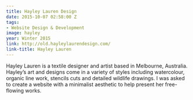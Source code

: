 ```yaml
---
title: Hayley Lauren Design
date: 2015-10-07 02:58:00 Z
tags:
- Website Design & Development
image: hayley
year: Winter 2015
link: http://old.hayleylaurendesign.com/
link-title: Hayley Lauren
---
```


Hayley Lauren is a textile designer and artist based in Melbourne, Australia. Hayley&rsquo;s art and designs come in a variety of styles including watercolour, organic line work, stencils cuts and detailed wildlife drawings. I was asked to create a website with a minimalist aesthetic to help present her free-flowing works.

